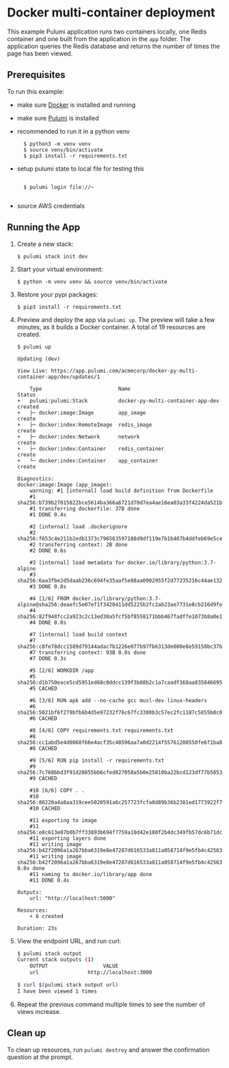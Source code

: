 
# Docker multi-container deployment

This example Pulumi application runs two containers locally, one Redis container and one built from the application in the `app` folder. The application queries the Redis database and returns the number of times the page has been viewed.

## Prerequisites

To run this example:

  - make sure [Docker](https://docs.docker.com/engine/installation/) is installed and running
  - make sure [Pulumi](https://www.pulumi.com/docs/get-started/install/) is installed
  - recommended to run it in a python venv

    ```
      $ python3 -m venv venv
      $ source venv/bin/activate
      $ pip3 install -r requirements.txt

    ```

  - setup pulumi state to local file for testing this 

    ```

      $ pulumi login file://~


    ```

  - source AWS credentials 

## Running the App

1.  Create a new stack:

    ```
    $ pulumi stack init dev
    ```

1.  Start your virtual environment:

    ```
    $ python -m venv venv && source venv/bin/activate
    ```

1. Restore your pypi packages:

    ```
    $ pip3 install -r requirements.txt
    ```

1.  Preview and deploy the app via `pulumi up`. The preview will take a few minutes, as it builds a Docker container. A total of 19 resources are created.

    ```
    $ pulumi up
    ```

    ```
    Updating (dev)

    View Live: https://app.pulumi.com/acmecorp/docker-py-multi-container-app/dev/updates/1

        Type                         Name                               Status
    +   pulumi:pulumi:Stack          docker-py-multi-container-app-dev  created
    +   ├─ docker:image:Image        app_image                          create
    +   ├─ docker:index:RemoteImage  redis_image                        create
    +   ├─ docker:index:Network      network                            create
    +   ├─ docker:index:Container    redis_container                    create
    +   └─ docker:index:Container    app_container                      create

    Diagnostics:
    docker:image:Image (app_image):
        warning: #1 [internal] load build definition from Dockerfile
        #1 sha256:b739b27015822bce5614ba366a6721d70d7ea4ae16ea03a33f4224da521be91e
        #1 transferring dockerfile: 37B done
        #1 DONE 0.4s

        #2 [internal] load .dockerignore
        #2 sha256:f653c4e211b2edb1373c796563597188d9df119e7b1b407b4ddfeb69e5ce4627
        #2 transferring context: 2B done
        #2 DONE 0.6s

        #3 [internal] load metadata for docker.io/library/python:3.7-alpine
        #3 sha256:6aa3fbe2d5daab236c694fe35aaf5e88aa0902955f2d77235216c44ae1323666
        #3 DONE 0.8s

        #4 [1/6] FROM docker.io/library/python:3.7-alpine@sha256:deaefc5e07ef1f3420411dd5225b2fc2ab23ae7731e8cb216d9fe74557d81db5
        #4 sha256:82f948fcc2a923c2c13ed38a5fcf5bf8558171bbb467fadffe1073b8a0e1e3fb
        #4 DONE 0.0s

        #7 [internal] load build context
        #7 sha256:c8fe78dcc1589d79144adac7b1226e077b97fb6313de000e8e59150bc37ba4a7
        #7 transferring context: 93B 0.0s done
        #7 DONE 0.3s

        #5 [2/6] WORKDIR /app
        #5 sha256:d1b750eace5cd5951ed68c0ddcc139f3b08b2c1a7caadf168aa8358466959831
        #5 CACHED

        #6 [3/6] RUN apk add --no-cache gcc musl-dev linux-headers
        #6 sha256:5021bf6f279bfb6b4d5e97232f76c67fc3380b3c57ec2fc1187c5855b8c096c8
        #6 CACHED

        #8 [4/6] COPY requirements.txt requirements.txt
        #8 sha256:cc1abd5e4d0068f66e4acf35c48596aa7a0d2214f55761200550fe6f1ba89ad1
        #8 CACHED

        #9 [5/6] RUN pip install -r requirements.txt
        #9 sha256:7c760bbd3f91d20855bb6cfed827058a5b0e25810ba22bcd123df77b5853d1bb
        #9 CACHED

        #10 [6/6] COPY . .
        #10 sha256:80220a4a8aa319cee5020591a6c257723fcfa0d89b36b2381ed1773922f72390
        #10 CACHED

        #11 exporting to image
        #11 sha256:e8c613e07b0b7ff33893b694f7759a10d42e180f2b4dc349fb57dc6b71dcab00
        #11 exporting layers done
        #11 writing image sha256:b42f2096a1a267bba6319e8e47287d616533a811a058714f9e5fb4c4256351d6
        #11 writing image sha256:b42f2096a1a267bba6319e8e47287d616533a811a058714f9e5fb4c4256351d6 0.0s done
        #11 naming to docker.io/library/app done
        #11 DONE 0.4s

    Outputs:
        url: "http://localhost:5000"

    Resources:
        + 6 created

    Duration: 23s
    ```

1.  View the endpoint URL, and run curl:

    ```bash
    $ pulumi stack output
    Current stack outputs (1)
        OUTPUT                  VALUE
        url                http://localhost:3000

    $ curl $(pulumi stack output url)
    I have been viewed 1 times
    ```

1. Repeat the previous command multiple times to see the number of views increase.

## Clean up

To clean up resources, run `pulumi destroy` and answer the confirmation question at the prompt.
